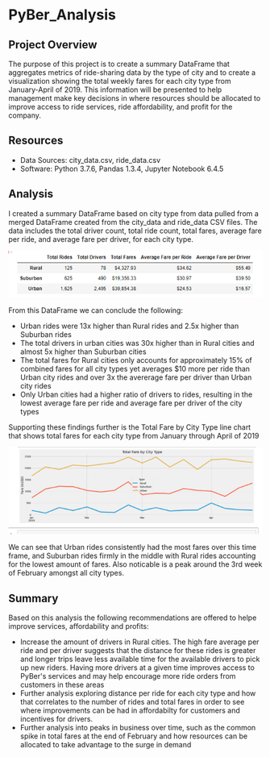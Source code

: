 # PyBer_Analysis

## Project Overview
The purpose of this project is to create a summary DataFrame that aggregates metrics of ride-sharing data by the 
type of city and to create a visualization showing the total weekly fares for each city type from January-April of 
2019. This information will be presented to help management make key decisions in where resources should be 
allocated to improve access to ride services, ride affordability, and profit for the company.

## Resources
- Data Sources: city_data.csv, ride_data.csv
- Software: Python 3.7.6, Pandas 1.3.4, Jupyter Notebook 6.4.5

## Analysis

I created a summary DataFrame based on city type from data pulled from a merged DataFrame created from the city_data
and ride_data CSV files. The data includes the total driver count, total ride count, total fares, average fare per ride,
and average fare per driver, for each city type. 

![summary dataframe](https://github.com/mein0819/PyBer_Analysis/blob/main/readMe_Images/dataFrame_summary.png)

From this DataFrame we can conclude the following:
- Urban rides were 13x higher than Rural rides and 2.5x higher than Suburban rides
- The total drivers in urban cities was 30x higher than in Rural cities and almost 5x higher than Suburban cities
- The total fares for Rural cities only accounts for approximately 15% of combined fares for all city types yet 
  averages $10 more per ride than Urban city rides and over 3x the avererage fare per driver than Urban city rides
- Only Urban cities had a higher ratio of drivers to rides, resulting in the lowest average fare per ride and 
  average fare per driver of the city types
  
Supporting these findings further is the Total Fare by City Type line chart that shows total fares for each city type 
from January through April of 2019

![line chart](https://github.com/mein0819/PyBer_Analysis/blob/main/readMe_Images/line_graph.png)

We can see that Urban rides consistently had the most fares over this time frame, and Suburban rides firmly in the middle with Rural rides accounting for the lowest amount of fares. Also noticable is a peak around the 3rd week of February amongst all city types. 

## Summary

Based on this analysis the following recommendations are offered to helpe improve services, affordability and profits:
- Increase the amount of drivers in Rural cities. The high fare average per ride and per driver suggests that the distance
  for these rides is greater and longer trips leave less available time for the available drivers to pick up new riders.
  Having more drivers at a given time improves access to PyBer's services and may help encourage more ride orders from 
  customers in these areas
- Further analysis exploring distance per ride for each city type and how that correlates to the number of rides and 
  total fares in order to see where improvements can be had in affordabilty for customers and incentives for drivers.
- Further analysis into peaks in business over time, such as the common spike in total fares at the end of February
  and how resources can be allocated to take advantage to the surge in demand

